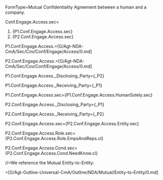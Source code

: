 FormType=Mutual Confidentiality Agreement between a human and a company.

Conf.Engage.Access.sec=<ol><li>{P1.Conf.Engage.Access.sec}<li>{P2.Conf.Engage.Access.sec}</ol>

P1.Conf.Engage.Access.=[G/Agt-NDA-CmA/Sec/Cov/Conf/Engage/Access/0.md]

P2.Conf.Engage.Access.=[G/Agt-NDA-CmA/Sec/Cov/Conf/Engage/Access/0.md]

P1.Conf.Engage.Access._Disclosing_Party={_P2}

P1.Conf.Engage.Access._Receiving_Party={_P1}

P1.Conf.Engage.Access.sec={P1.Conf.Engage.Access.HumanSolely.sec}

P2.Conf.Engage.Access._Disclosing_Party={_P1}

P2.Conf.Engage.Access._Receiving_Party={_P2}

P2.Conf.Engage.Access.sec={P2.Conf.Engage.Access.Entity.sec}

P2.Conf.Engage.Access.Role.sec={P2.Conf.Engage.Access.Role.EmpsAndReps.cl}

P2.Conf.Engage.Access.Cond.sec={P2.Conf.Engage.Access.Cond.NeedKnow.cl}

//=We reference the Mutual Entity-to-Entity:

=[G/Agt-Outline-Universal-CmA/Outline/NDA/Mutual/Entity-to-Entity/0.md]
